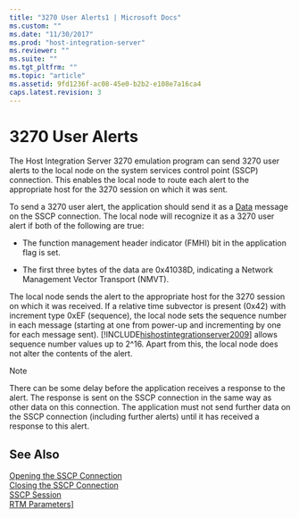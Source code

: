 ```yaml
---
title: "3270 User Alerts1 | Microsoft Docs"
ms.custom: ""
ms.date: "11/30/2017"
ms.prod: "host-integration-server"
ms.reviewer: ""
ms.suite: ""
ms.tgt_pltfrm: ""
ms.topic: "article"
ms.assetid: 9fd1236f-ac08-45e0-b2b2-e108e7a16ca4
caps.latest.revision: 3
---
```

# 3270 User Alerts
The Host Integration Server 3270 emulation program can send 3270 user alerts to the local node on the system services control point (SSCP) connection. This enables the local node to route each alert to the appropriate host for the 3270 session on which it was sent.  
  
 To send a 3270 user alert, the application should send it as a [Data](../HIS2010/data2.md) message on the SSCP connection. The local node will recognize it as a 3270 user alert if both of the following are true:  
  
-   The function management header indicator (FMHI) bit in the application flag is set.  
  
-   The first three bytes of the data are 0x41038D, indicating a Network Management Vector Transport (NMVT).  
  
 The local node sends the alert to the appropriate host for the 3270 session on which it was received. If a relative time subvector is present (0x42) with increment type 0xEF (sequence), the local node sets the sequence number in each message (starting at one from power-up and incrementing by one for each message sent). [!INCLUDE[hishostintegrationserver2009](../includes/hishostintegrationserver2009-md.md)] allows sequence number values up to 2^16. Apart from this, the local node does not alter the contents of the alert.  
  
> [!NOTE]
>  There can be some delay before the application receives a response to the alert. The response is sent on the SSCP connection in the same way as other data on this connection. The application must not send further data on the SSCP connection (including further alerts) until it has received a response to this alert.  
  
## See Also  
 [Opening the SSCP Connection](../HIS2010/opening-the-sscp-connection2.md)   
 [Closing the SSCP Connection](../HIS2010/closing-the-sscp-connection1.md)   
 [SSCP Session](../HIS2010/sscp-session1.md)   
 [RTM Parameters\]](../HIS2010/rtm-parameters]1.md)